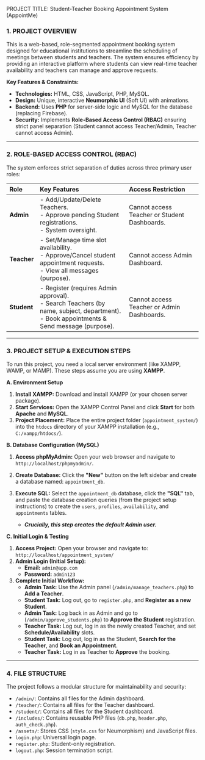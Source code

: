PROJECT TITLE: Student-Teacher Booking Appointment System (AppointMe)

### 1. PROJECT OVERVIEW

This is a web-based, role-segmented appointment booking system designed for educational institutions to streamline the scheduling of meetings between students and teachers. The system ensures efficiency by providing an interactive platform where students can view real-time teacher availability and teachers can manage and approve requests.

**Key Features & Constraints:**
* **Technologies:** HTML, CSS, JavaScript, PHP, MySQL.
* **Design:** Unique, interactive **Neumorphic UI** (Soft UI) with animations.
* **Backend:** Uses **PHP** for server-side logic and MySQL for the database (replacing Firebase).
* **Security:** Implements **Role-Based Access Control (RBAC)** ensuring strict panel separation (Student cannot access Teacher/Admin, Teacher cannot access Admin).

---

### 2. ROLE-BASED ACCESS CONTROL (RBAC)

The system enforces strict separation of duties across three primary user roles:

| Role | Key Features | Access Restriction |
| :--- | :--- | :--- |
| **Admin** | - Add/Update/Delete Teachers.<br>- Approve pending Student registrations.<br>- System oversight. | Cannot access Teacher or Student Dashboards. |
| **Teacher** | - Set/Manage time slot availability.<br>- Approve/Cancel student appointment requests.<br>- View all messages (purpose). | Cannot access Admin Dashboard. |
| **Student**| - Register (requires Admin approval).<br>- Search Teachers (by name, subject, department).<br>- Book appointments & Send message (purpose). | Cannot access Teacher or Admin Dashboards. |

---

### 3. PROJECT SETUP & EXECUTION STEPS

To run this project, you need a local server environment (like XAMPP, WAMP, or MAMP). These steps assume you are using **XAMPP**.

**A. Environment Setup**

1.  **Install XAMPP:** Download and install XAMPP (or your chosen server package).
2.  **Start Services:** Open the XAMPP Control Panel and click **Start** for both **Apache** and **MySQL**.
3.  **Project Placement:** Place the entire project folder (`appointment_system/`) into the `htdocs` directory of your XAMPP installation (e.g., `C:/xampp/htdocs/`).

**B. Database Configuration (MySQL)**

1.  **Access phpMyAdmin:** Open your web browser and navigate to `http://localhost/phpmyadmin/`.
2.  **Create Database:** Click the **"New"** button on the left sidebar and create a database named: `appointment_db`.
3.  **Execute SQL:** Select the `appointment_db` database, click the **"SQL"** tab, and paste the database creation queries (from the project setup instructions) to create the `users`, `profiles`, `availability`, and `appointments` tables.

    * ***Crucially, this step creates the default Admin user.***

**C. Initial Login & Testing**

1.  **Access Project:** Open your browser and navigate to: `http://localhost/appointment_system/`
2.  **Admin Login (Initial Setup):**
    * **Email:** `admin@app.com`
    * **Password:** `admin123`
3.  **Complete Initial Workflow:**
    * **Admin Task:** Use the Admin panel (`/admin/manage_teachers.php`) to **Add a Teacher**.
    * **Student Task:** Log out, go to `register.php`, and **Register as a new Student**.
    * **Admin Task:** Log back in as Admin and go to (`/admin/approve_students.php`) to **Approve the Student** registration.
    * **Teacher Task:** Log out, log in as the newly created Teacher, and set **Schedule/Availability** slots.
    * **Student Task:** Log out, log in as the Student, **Search for the Teacher**, and **Book an Appointment**.
    * **Teacher Task:** Log in as Teacher to **Approve** the booking.

---

### 4. FILE STRUCTURE

The project follows a modular structure for maintainability and security:

* `/admin/`: Contains all files for the Admin dashboard.
* `/teacher/`: Contains all files for the Teacher dashboard.
* `/student/`: Contains all files for the Student dashboard.
* `/includes/`: Contains reusable PHP files (`db.php`, `header.php`, `auth_check.php`).
* `/assets/`: Stores CSS (`style.css` for Neumorphism) and JavaScript files.
* `login.php`: Universal login page.
* `register.php`: Student-only registration.
* `logout.php`: Session termination script.
